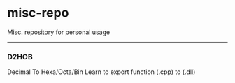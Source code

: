 # misc-repo
Misc. repository for personal usage

---
### D2HOB
Decimal To Hexa/Octa/Bin
Learn to export function (.cpp) to (.dll)

